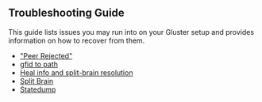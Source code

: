 Troubleshooting Guide
---------------------
This guide lists issues you may run into on your Gluster setup and provides information on how to recover from them.

-  ["Peer Rejected"](./resolving-peer-rejected.md)
-  [gfid to path](./gfid-to-path.md)
-  [Heal info and split-brain resolution](./heal-info-and-split-brain-resolution.md)
-  [Split Brain](./split-brain.md)
-  [Statedump](./statedump.md)
